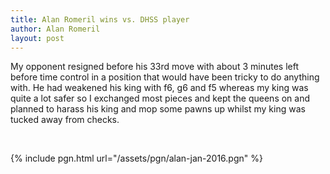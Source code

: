 ```yaml
---
title: Alan Romeril wins vs. DHSS player
author: Alan Romeril
layout: post
---
```

My opponent resigned before his 33rd move with about 3 minutes left before time control
in a position that would have been tricky to do anything with.  He had weakened his
king with f6, g6 and f5 whereas my king was quite a lot safer so I exchanged most
pieces and kept the queens on and planned to harass his king and mop some pawns
up whilst my king was tucked away from checks.

<br/>

{% include pgn.html url="/assets/pgn/alan-jan-2016.pgn" %}
